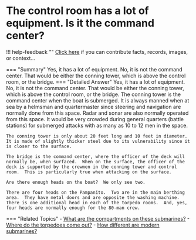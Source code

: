 # The control room has a lot of equipment. Is it the command center?

!!! help-feedback ""
    <a href="/feedback/" data-feedback-link>Click here</a>
    if you can contribute facts, records, images, or context…

<a id="summary"></a>
=== "Summary"
    Yes, it has a lot of equipment. No, it is not the command center. That would be either the conning tower, which is above the control room, or the bridge.
=== "Detailed Answer"
    Yes, it has a lot of equipment.  No, it is not the command center.  That would be either the conning tower, which is above the control room, or the bridge.  The conning tower is the command center when the boat is submerged.  It is always manned when at sea by a helmsman and quartermaster since steering and navigation are normally done from this space.  Radar and sonar are also normally operated from this space.  It would be very crowded during general quarters (battle stations) for submerged attacks with as many as 10 to 12 men in the space.

    The conning tower is only about 20 feet long and 10 feet in diameter.  It is made of slightly thicker steel due to its vulnerability since it is closer to the surface.

    The bridge is the command center, where the officer of the deck will normally be, when surfaced.  When on the surface, the officer of the deck is supported by the crewmen in the conning tower and control room.  This is particularly true when attacking on the surface.

    Are there enough heads on the boat?  We only see two.

    There are four heads on the Pampanito.  Two are in the main berthing area.  They have metal doors and are opposite the washing machine.  There is one additional head in each of the torpedo rooms.  And, yes, four heads are normally enough for the 80-man crew.
=== "Related Topics"
    - [What are the compartments on these submarines?](./what-are-the-compartments-on-these-submarines.md#summary)
    - [Where do the torpedoes come out?](./where-do-the-torpedoes-come-out.md#summary)
    - [How different are modern submarines?](./how-different-are-modern-submarines.md#summary)